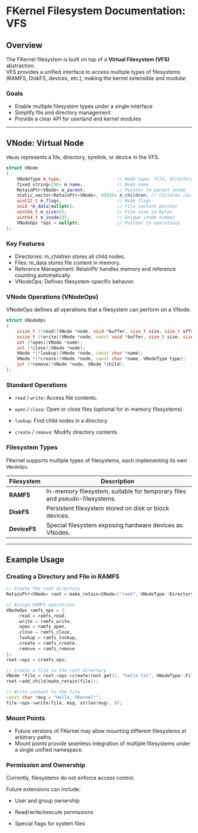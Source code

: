 # FKernel Filesystem Documentation: VFS

## Overview

The FKernel filesystem is built on top of a **Virtual Filesystem (VFS)** abstraction.  
VFS provides a unified interface to access multiple types of filesystems (RAMFS, DiskFS, devices, etc.), making the kernel extensible and modular.

### Goals

- Enable multiple filesystem types under a single interface
- Simplify file and directory management
- Provide a clear API for userland and kernel modules

---

## VNode: Virtual Node

`VNode` represents a file, directory, symlink, or device in the VFS.

```cpp
struct VNode
{
    VNodeType m_type;                     // Node type: file, directory, symlink, device
    fixed_string<256> m_name;             // Node name
    RetainPtr<VNode> m_parent;            // Pointer to parent vnode
    static_vector<RetainPtr<VNode>, 65535> m_children; // Children (directories only)
    uint32_t m_flags;                     // Node flags
    void *m_data{nullptr};                // File content pointer
    uint64_t m_size{0};                   // File size in bytes
    uint64_t m_inode{0};                  // Unique inode number
    VNodeOps *ops = nullptr;              // Pointer to operations
};
```

### Key Features

- Directories: m_children stores all child nodes.
- Files: m_data stores file content in memory.
- Reference Management: RetainPtr handles memory and reference counting automatically.
- VNodeOps: Defines filesystem-specific behavior.

### VNode Operations (VNodeOps)

VNodeOps defines all operations that a filesystem can perform on a VNode.

```cpp
struct VNodeOps
{
    ssize_t (*read)(VNode *node, void *buffer, size_t size, size_t offset);
    ssize_t (*write)(VNode *node, const void *buffer, size_t size, size_t offset);
    int (*open)(VNode *node);
    int (*close)(VNode *node);
    VNode *(*lookup)(VNode *node, const char *name);
    VNode *(*create)(VNode *node, const char *name, VNodeType type);
    int (*remove)(VNode *node, VNode *child);
};
```

### Standard Operations

- `read` / `write`: Access file contents.

- `open` / `close`: Open or close files (optional for in-memory filesystems).

- `lookup`: Find child nodes in a directory.

- `create` / `remove`: Modify directory contents

### Filesystem Types

FKernel supports multiple types of filesystems, each implementing its own `VNodeOps`.

| Filesystem   | Description |
|-------------|-------------|
| **RAMFS**   | In-memory filesystem, suitable for temporary files and pseudo-filesystems. |
| **DiskFS**  | Persistent filesystem stored on disk or block devices. |
| **DeviceFS**| Special filesystem exposing hardware devices as VNodes. |

---

## Example Usage

### Creating a Directory and File in RAMFS

```cpp
// Create the root directory
RetainPtr<VNode> root = make_retain<VNode>("root", VNodeType::Directory, nullptr);

// Assign RAMFS operations
VNodeOps ramfs_ops = {
    .read = ramfs_read,
    .write = ramfs_write,
    .open = ramfs_open,
    .close = ramfs_close,
    .lookup = ramfs_lookup,
    .create = ramfs_create,
    .remove = ramfs_remove
};
root->ops = &ramfs_ops;

// Create a file in the root directory
VNode *file = root->ops->create(root.get(), "hello.txt", VNodeType::File);
root->add_child(make_retain(file));

// Write content to the file
const char *msg = "Hello, FKernel!";
file->ops->write(file, msg, strlen(msg), 0);
```

### Mount Points
- Future versions of FKernel may allow mounting different filesystems at arbitrary paths.
- Mount points provide seamless integration of multiple filesystems under a single unified namespace.

### Permission and Ownership

Currently, filesystems do not enforce access control.

Future extensions can include:

- User and group ownership

- Read/write/execute permissions

- Special flags for system files 